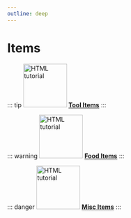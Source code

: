 ```yaml
---
outline: deep
---
```


# Items
::: tip <a href="items/tools.html"><img src="/ass-sets/advanced_hopper.png" alt="HTML tutorial" style="height:100px;"></a>
[**Tool Items**](../items/tools)
:::

::: warning <a href="items/food.html"><img src="/ass-sets/carvedbricks.png" alt="HTML tutorial" style="height:100px;"></a>
[**Food Items**](../items/food)
:::

::: danger <a href="items/misc.html"><img src="/ass-sets/pineapple.png" alt="HTML tutorial" style="height:100px;"></a>
[**Misc Items**](../items/misc)
:::